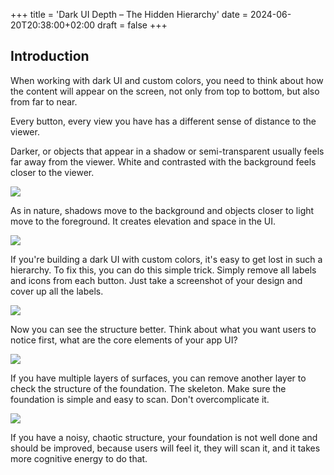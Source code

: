 +++
title = 'Dark UI Depth – The Hidden Hierarchy'
date = 2024-06-20T20:38:00+02:00
draft = false
+++

## Introduction

When working with dark UI and custom colors, you need to think about how the content will appear on the screen, not only from top to bottom, but also from far to near.

Every button, every view you have has a different sense of distance to the viewer. 

Darker, or objects that appear in a shadow or semi-transparent usually feels far away from the viewer. White and contrasted with the background feels closer to the viewer. 

![](images/0.jpg)

As in nature, shadows move to the background and objects closer to light move to the foreground. It creates elevation and space in the UI.

![](images/4.jpg)

If you're building a dark UI with custom colors, it's easy to get lost in such a hierarchy. To fix this, you can do this simple trick. Simply remove all labels and icons from each button. Just take a screenshot of your design and cover up all the labels.

![](images/1.jpg)

Now you can see the structure better. Think about what you want users to notice first, what are the core elements of your app UI?

![](images/2.jpg)

If you have multiple layers of surfaces, you can remove another layer to check the structure of the foundation. The skeleton. Make sure the foundation is simple and easy to scan. Don't overcomplicate it. 


![](images/3.jpg)

If you have a noisy, chaotic structure, your foundation is not well done and should be improved, because users will feel it, they will scan it, and it takes more cognitive energy to do that. 





